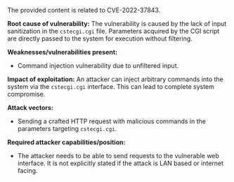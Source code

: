 The provided content is related to CVE-2022-37843.

**Root cause of vulnerability:**
The vulnerability is caused by the lack of input sanitization in the `cstecgi.cgi` file. Parameters acquired by the CGI script are directly passed to the system for execution without filtering.

**Weaknesses/vulnerabilities present:**
- Command injection vulnerability due to unfiltered input.

**Impact of exploitation:**
An attacker can inject arbitrary commands into the system via the `cstecgi.cgi` interface. This can lead to complete system compromise.

**Attack vectors:**
- Sending a crafted HTTP request with malicious commands in the parameters targeting `cstecgi.cgi`.

**Required attacker capabilities/position:**
- The attacker needs to be able to send requests to the vulnerable web interface. It is not explicitly stated if the attack is LAN based or internet facing.